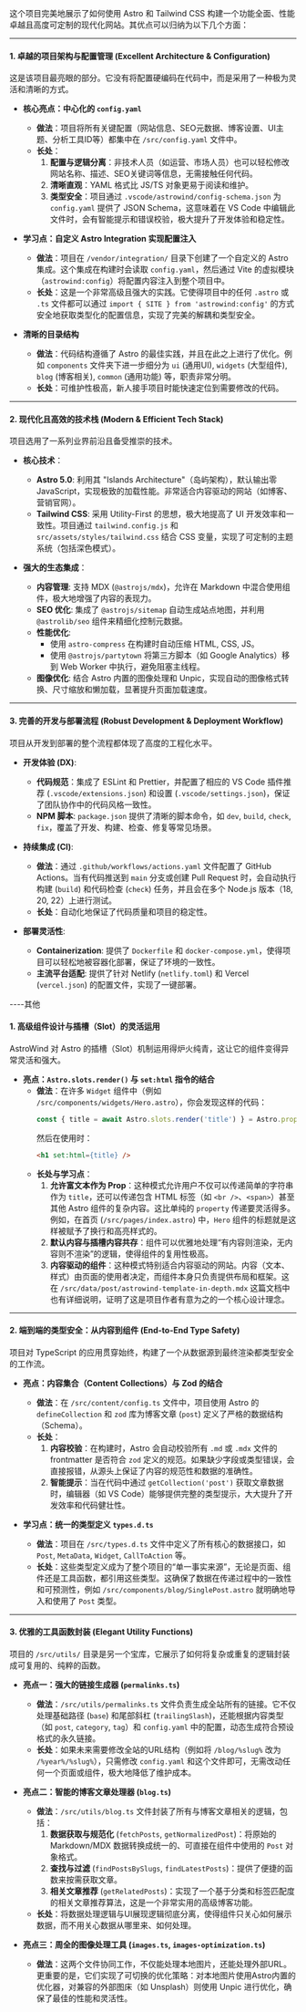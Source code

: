 

这个项目完美地展示了如何使用 Astro 和 Tailwind CSS 构建一个功能全面、性能卓越且高度可定制的现代化网站。其优点可以归纳为以下几个方面：

---

#### 1. **卓越的项目架构与配置管理 (Excellent Architecture & Configuration)**

这是该项目最亮眼的部分。它没有将配置硬编码在代码中，而是采用了一种极为灵活和清晰的方式。

* **核心亮点：中心化的 `config.yaml`**
    * **做法**：项目将所有关键配置（网站信息、SEO元数据、博客设置、UI主题、分析工具ID等）都集中在 `/src/config.yaml` 文件中。
    * **长处**：
        1.  **配置与逻辑分离**：非技术人员（如运营、市场人员）也可以轻松修改网站名称、描述、SEO关键词等信息，无需接触任何代码。
        2.  **清晰直观**：YAML 格式比 JS/TS 对象更易于阅读和维护。
        3.  **类型安全**：项目通过 `.vscode/astrowind/config-schema.json` 为 `config.yaml` 提供了 JSON Schema，这意味着在 VS Code 中编辑此文件时，会有智能提示和错误校验，极大提升了开发体验和稳定性。

* **学习点：自定义 Astro Integration 实现配置注入**
    * **做法**：项目在 `/vendor/integration/` 目录下创建了一个自定义的 Astro 集成。这个集成在构建时会读取 `config.yaml`，然后通过 Vite 的虚拟模块（`astrowind:config`）将配置内容注入到整个项目中。
    * **长处**：这是一个非常高级且强大的实践。它使得项目中的任何 `.astro` 或 `.ts` 文件都可以通过 `import { SITE } from 'astrowind:config'` 的方式安全地获取类型化的配置信息，实现了完美的解耦和类型安全。

* **清晰的目录结构**
    * **做法**：代码结构遵循了 Astro 的最佳实践，并且在此之上进行了优化。例如 `components` 文件夹下进一步细分为 `ui` (通用UI), `widgets` (大型组件), `blog` (博客相关), `common` (通用功能) 等，职责非常分明。
    * **长处**：可维护性极高，新人接手项目时能快速定位到需要修改的代码。

---

#### 2. **现代化且高效的技术栈 (Modern & Efficient Tech Stack)**

项目选用了一系列业界前沿且备受推崇的技术。

* **核心技术**：
    * **Astro 5.0**: 利用其 "Islands Architecture"（岛屿架构），默认输出零 JavaScript，实现极致的加载性能。非常适合内容驱动的网站（如博客、营销官网）。
    * **Tailwind CSS**: 采用 Utility-First 的思想，极大地提高了 UI 开发效率和一致性。项目通过 `tailwind.config.js` 和 `src/assets/styles/tailwind.css` 结合 CSS 变量，实现了可定制的主题系统（包括深色模式）。

* **强大的生态集成**：
    * **内容管理**: 支持 MDX (`@astrojs/mdx`)，允许在 Markdown 中混合使用组件，极大地增强了内容的表现力。
    * **SEO 优化**: 集成了 `@astrojs/sitemap` 自动生成站点地图，并利用 `@astrolib/seo` 组件来精细化控制元数据。
    * **性能优化**:
        * 使用 `astro-compress` 在构建时自动压缩 HTML, CSS, JS。
        * 使用 `@astrojs/partytown` 将第三方脚本（如 Google Analytics）移到 Web Worker 中执行，避免阻塞主线程。
    * **图像优化**: 结合 Astro 内置的图像处理和 Unpic，实现自动的图像格式转换、尺寸缩放和懒加载，显著提升页面加载速度。

---

#### 3. **完善的开发与部署流程 (Robust Development & Deployment Workflow)**

项目从开发到部署的整个流程都体现了高度的工程化水平。

* **开发体验 (DX)**:
    * **代码规范**：集成了 ESLint 和 Prettier，并配置了相应的 VS Code 插件推荐 (`.vscode/extensions.json`) 和设置 (`.vscode/settings.json`)，保证了团队协作中的代码风格一致性。
    * **NPM 脚本**: `package.json` 提供了清晰的脚本命令，如 `dev`, `build`, `check`, `fix`，覆盖了开发、构建、检查、修复等常见场景。

* **持续集成 (CI)**:
    * **做法**：通过 `.github/workflows/actions.yaml` 文件配置了 GitHub Actions。当有代码推送到 `main` 分支或创建 Pull Request 时，会自动执行构建 (`build`) 和代码检查 (`check`) 任务，并且会在多个 Node.js 版本（18, 20, 22）上进行测试。
    * **长处**：自动化地保证了代码质量和项目的稳定性。

* **部署灵活性**:
    * **Containerization**: 提供了 `Dockerfile` 和 `docker-compose.yml`，使得项目可以轻松地被容器化部署，保证了环境的一致性。
    * **主流平台适配**: 提供了针对 Netlify (`netlify.toml`) 和 Vercel (`vercel.json`) 的配置文件，实现了一键部署。



----其他

#### 1\. 高级组件设计与插槽（Slot）的灵活运用

AstroWind 对 Astro 的插槽（Slot）机制运用得炉火纯青，这让它的组件变得异常灵活和强大。

  * **亮点：`Astro.slots.render()` 与 `set:html` 指令的结合**
      * **做法**：在许多 `Widget` 组件中（例如 `/src/components/widgets/Hero.astro`），你会发现这样的代码：
        ```javascript
        const { title = await Astro.slots.render('title') } = Astro.props;
        ```
        然后在使用时：
        ```html
        <h1 set:html={title} />
        ```
      * **长处与学习点**：
        1.  **允许富文本作为 Prop**：这种模式允许用户不仅可以传递简单的字符串作为 `title`，还可以传递包含 HTML 标签（如 `<br />`、`<span>`）甚至其他 Astro 组件的复杂内容。这比单纯的 `property` 传递要灵活得多。例如，在首页 (`/src/pages/index.astro`) 中，`Hero` 组件的标题就是这样被赋予了换行和高亮样式的。
        2.  **默认内容与插槽内容共存**：组件可以优雅地处理“有内容则渲染，无内容则不渲染”的逻辑，使得组件的复用性极高。
        3.  **内容驱动的组件**：这种模式特别适合内容驱动的网站。内容（文本、样式）由页面的使用者决定，而组件本身只负责提供布局和框架。这在 `/src/data/post/astrowind-template-in-depth.mdx` 这篇文档中也有详细说明，证明了这是项目作者有意为之的一个核心设计理念。

-----

#### 2\. 端到端的类型安全：从内容到组件 (End-to-End Type Safety)

项目对 TypeScript 的应用贯穿始终，构建了一个从数据源到最终渲染都类型安全的工作流。

  * **亮点：内容集合（Content Collections）与 Zod 的结合**

      * **做法**：在 `/src/content/config.ts` 文件中，项目使用 Astro 的 `defineCollection` 和 `zod` 库为博客文章 (`post`) 定义了严格的数据结构（Schema）。
      * **长处**：
        1.  **内容校验**：在构建时，Astro 会自动校验所有 `.md` 或 `.mdx` 文件的 frontmatter 是否符合 `zod` 定义的规范。如果缺少字段或类型错误，会直接报错，从源头上保证了内容的规范性和数据的准确性。
        2.  **智能提示**：当在代码中通过 `getCollection('post')` 获取文章数据时，编辑器（如 VS Code）能够提供完整的类型提示，大大提升了开发效率和代码健壮性。

  * **学习点：统一的类型定义 `types.d.ts`**

      * **做法**：项目在 `/src/types.d.ts` 文件中定义了所有核心的数据接口，如 `Post`, `MetaData`, `Widget`, `CallToAction` 等。
      * **长处**：这些类型定义成为了整个项目的“单一事实来源”，无论是页面、组件还是工具函数，都引用这些类型。这确保了数据在传递过程中的一致性和可预测性，例如 `/src/components/blog/SinglePost.astro` 就明确地导入和使用了 `Post` 类型。

-----

#### 3\. 优雅的工具函数封装 (Elegant Utility Functions)

项目的 `/src/utils/` 目录是另一个宝库，它展示了如何将复杂或重复的逻辑封装成可复用的、纯粹的函数。

  * **亮点一：强大的链接生成器 (`permalinks.ts`)**

      * **做法**：`/src/utils/permalinks.ts` 文件负责生成全站所有的链接。它不仅处理基础路径 (`base`) 和尾部斜杠 (`trailingSlash`)，还能根据内容类型（如 `post`, `category`, `tag`）和 `config.yaml` 中的配置，动态生成符合预设格式的永久链接。
      * **长处**：如果未来需要修改全站的URL结构（例如将 `/blog/%slug%` 改为 `/%year%/%slug%`），只需修改 `config.yaml` 和这个文件即可，无需改动任何一个页面或组件，极大地降低了维护成本。

  * **亮点二：智能的博客文章处理器 (`blog.ts`)**

      * **做法**：`/src/utils/blog.ts` 文件封装了所有与博客文章相关的逻辑，包括：
        1.  **数据获取与规范化** (`fetchPosts`, `getNormalizedPost`)：将原始的 Markdown/MDX 数据转换成统一的、可直接在组件中使用的 `Post` 对象格式。
        2.  **查找与过滤** (`findPostsBySlugs`, `findLatestPosts`)：提供了便捷的函数来按需获取文章。
        3.  **相关文章推荐** (`getRelatedPosts`)：实现了一个基于分类和标签匹配度的相关文章推荐算法，这是一个非常实用的高级博客功能。
      * **长处**：将数据处理逻辑与UI展现逻辑彻底分离，使得组件只关心如何展示数据，而不用关心数据从哪里来、如何处理。

  * **亮点三：周全的图像处理工具 (`images.ts`, `images-optimization.ts`)**

      * **做法**：这两个文件协同工作，不仅能处理本地图片，还能处理外部URL。更重要的是，它们实现了可切换的优化策略：对本地图片使用Astro内置的优化器，对兼容的外部图床（如 Unsplash）则使用 Unpic 进行优化，确保了最佳的性能和灵活性。



